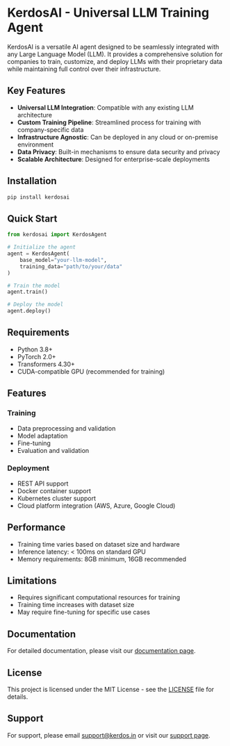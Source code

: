 # KerdosAI - Universal LLM Training Agent

KerdosAI is a versatile AI agent designed to be seamlessly integrated with any Large Language Model (LLM). It provides a comprehensive solution for companies to train, customize, and deploy LLMs with their proprietary data while maintaining full control over their infrastructure.

## Key Features

- **Universal LLM Integration**: Compatible with any existing LLM architecture
- **Custom Training Pipeline**: Streamlined process for training with company-specific data
- **Infrastructure Agnostic**: Can be deployed in any cloud or on-premise environment
- **Data Privacy**: Built-in mechanisms to ensure data security and privacy
- **Scalable Architecture**: Designed for enterprise-scale deployments

## Installation

```bash
pip install kerdosai
```

## Quick Start

```python
from kerdosai import KerdosAgent

# Initialize the agent
agent = KerdosAgent(
    base_model="your-llm-model",
    training_data="path/to/your/data"
)

# Train the model
agent.train()

# Deploy the model
agent.deploy()
```

## Requirements

- Python 3.8+
- PyTorch 2.0+
- Transformers 4.30+
- CUDA-compatible GPU (recommended for training)

## Features

### Training
- Data preprocessing and validation
- Model adaptation
- Fine-tuning
- Evaluation and validation

### Deployment
- REST API support
- Docker container support
- Kubernetes cluster support
- Cloud platform integration (AWS, Azure, Google Cloud)

## Performance

- Training time varies based on dataset size and hardware
- Inference latency: < 100ms on standard GPU
- Memory requirements: 8GB minimum, 16GB recommended

## Limitations

- Requires significant computational resources for training
- Training time increases with dataset size
- May require fine-tuning for specific use cases

## Documentation

For detailed documentation, please visit our [documentation page](https://kerdos.in/docs).

## License

This project is licensed under the MIT License - see the [LICENSE](LICENSE) file for details.

## Support

For support, please email support@kerdos.in or visit our [support page](https://kerdos.in/contact). 